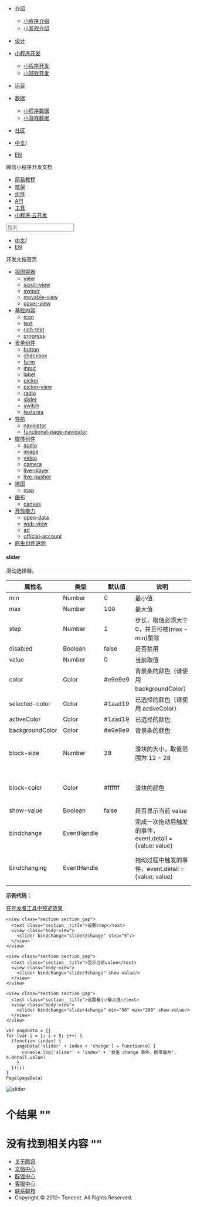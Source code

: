 <div class="book with-summary">

<div class="head">

<div class="head_box">

# [](javascript:; "_('微信公众平台 小程序')")

<div class="header_ctrls">

*   [介绍](javascript:;)
    *   [小程序介绍](https://developers.weixin.qq.com/miniprogram/introduction/index.html?t=18111222)
    *   [小游戏介绍](https://developers.weixin.qq.com/minigame/introduction/index.html?t=18111222)
*   [设计](https://developers.weixin.qq.com/miniprogram/design/index.html?t=18111222)
*   [小程序开发](javascript:;)
    *   [小程序开发](https://developers.weixin.qq.com/miniprogram/dev/index.html?t=18111222)
    *   [小游戏开发](https://developers.weixin.qq.com/minigame/dev/index.html?t=18111222)
*   [运营](https://developers.weixin.qq.com/miniprogram/product/index.html?t=18111222)
*   [数据](javascript:;)
    *   [小程序数据](https://developers.weixin.qq.com/miniprogram/analysis/index.html?t=18111222)
    *   [小游戏数据](https://developers.weixin.qq.com/minigame/analysis/index.html?t=18111222)
*   [社区](https://developers.weixin.qq.com/)

*   [中文](https://developers.weixin.qq.com/miniprogram/dev/component/slider.html?t=18111222)<span class="split-line">/</span>
*   [EN](https://developers.weixin.qq.com/miniprogram/en/dev/component/slider.html?t=18111222)

</div>

</div>

</div>

<div class="sub_nav_box">

<div class="sub_nav_inner">

<div class="book-summary-opr" id="js-book-summary-opr"><a class="book-summary-btn"></a></div>

<div class="top_sub_nav">

<div class="top_title_wap"><span class="icon_title icon_dev"></span>

微信小程序开发文档

</div>

*   [简易教程](../)
*   [框架](../framework/MINA.html)
*   [组件](.)
*   [API](../api/)
*   [工具](../devtools/devtools.html)
*   [小程序·云开发](../wxcloud/basis/getting-started.html)

</div>

<div id="book-search-input" role="search">

<form><label for="search-input" class="search-icon" id="js-search-icon"></label><input type="text" id="search-input" name="search-input" placeholder="搜索"> </form>

</div>

*   [中文](https://developers.weixin.qq.com/miniprogram/dev/component/slider.html?t=18111222)<span class="split-line">/</span>
*   [EN](https://developers.weixin.qq.com/miniprogram/en/dev/component/slider.html?t=18111222)

</div>

</div>

<div class="book-summary">

<div class="book-summary-home" id="js-summary-home"><a><span class="icon_home_s icon_dev"></span><span class="s_title_2">开发文档首页</span></a></div>

<nav role="navigation">

*   [视图容器](./view.html)
    *   [view](./view.html)
    *   [scroll-view](./scroll-view.html)
    *   [swiper](./swiper.html)
    *   [movable-view](./movable-view.html)
    *   [cover-view](./cover-view.html)
*   [基础内容](./icon.html)
    *   [icon](./icon.html)
    *   [text](./text.html)
    *   [rich-text](./rich-text.html)
    *   [progress](./progress.html)
*   [表单组件](./button.html)
    *   [button](./button.html)
    *   [checkbox](./checkbox.html)
    *   [form](./form.html)
    *   [input](./input.html)
    *   [label](./label.html)
    *   [picker](./picker.html)
    *   [picker-view](./picker-view.html)
    *   [radio](./radio.html)
    *   [slider](./slider.html)
    *   [switch](./switch.html)
    *   [textarea](./textarea.html)
*   [导航](./navigator.html)
    *   [navigator](./navigator.html)
    *   [functional-page-navigator](./functional-page-navigator.html)
*   [媒体组件](./audio.html)
    *   [audio](./audio.html)
    *   [image](./image.html)
    *   [video](./video.html)
    *   [camera](./camera.html)
    *   [live-player](./live-player.html)
    *   [live-pusher](./live-pusher.html)
*   [地图](./map.html)
    *   [map](./map.html)
*   [画布](./canvas.html)
    *   [canvas](./canvas.html)
*   [开放能力](./open-data.html)
    *   [open-data](./open-data.html)
    *   [web-view](./web-view.html)
    *   [ad](./ad.html)
    *   [official-account](./official-account.html)
*   [原生组件说明](./native-component.html)

</nav>

</div>

<div class="book-body">

<div class="body-inner">

<div class="page-wrapper" tabindex="-1" role="main">

<div class="page-inner">

<div id="book-search-results">

<div class="search-noresults">

<section class="normal markdown-section">

#### slider

滑动选择器。

<table>

<thead>

<tr>

<th>属性名</th>

<th>类型</th>

<th>默认值</th>

<th>说明</th>

<th>最低版本</th>

</tr>

</thead>

<tbody>

<tr>

<td>min</td>

<td>Number</td>

<td>0</td>

<td>最小值</td>

<td></td>

</tr>

<tr>

<td>max</td>

<td>Number</td>

<td>100</td>

<td>最大值</td>

<td></td>

</tr>

<tr>

<td>step</td>

<td>Number</td>

<td>1</td>

<td>步长，取值必须大于 0，并且可被(max - min)整除</td>

<td></td>

</tr>

<tr>

<td>disabled</td>

<td>Boolean</td>

<td>false</td>

<td>是否禁用</td>

<td></td>

</tr>

<tr>

<td>value</td>

<td>Number</td>

<td>0</td>

<td>当前取值</td>

<td></td>

</tr>

<tr>

<td>color</td>

<td>Color</td>

<td>#e9e9e9</td>

<td>背景条的颜色（请使用 backgroundColor）</td>

<td></td>

</tr>

<tr>

<td>selected-color</td>

<td>Color</td>

<td>#1aad19</td>

<td>已选择的颜色（请使用 activeColor）</td>

<td></td>

</tr>

<tr>

<td>activeColor</td>

<td>Color</td>

<td>#1aad19</td>

<td>已选择的颜色</td>

<td></td>

</tr>

<tr>

<td>backgroundColor</td>

<td>Color</td>

<td>#e9e9e9</td>

<td>背景条的颜色</td>

<td></td>

</tr>

<tr>

<td>block-size</td>

<td>Number</td>

<td>28</td>

<td>滑块的大小，取值范围为 12 - 28</td>

<td>[1.9.0](../framework/compatibility.html "基础库 1.9.0 开始支持，低版本需做兼容处理。")</td>

</tr>

<tr>

<td>block-color</td>

<td>Color</td>

<td>#ffffff</td>

<td>滑块的颜色</td>

<td>[1.9.0](../framework/compatibility.html "基础库 1.9.0 开始支持，低版本需做兼容处理。")</td>

</tr>

<tr>

<td>show-value</td>

<td>Boolean</td>

<td>false</td>

<td>是否显示当前 value</td>

<td></td>

</tr>

<tr>

<td>bindchange</td>

<td>EventHandle</td>

<td></td>

<td>完成一次拖动后触发的事件，event.detail = {value: value}</td>

<td></td>

</tr>

<tr>

<td>bindchanging</td>

<td>EventHandle</td>

<td></td>

<td>拖动过程中触发的事件，event.detail = {value: value}</td>

<td>[1.7.0](../framework/compatibility.html "基础库 1.7.0 开始支持，低版本需做兼容处理。")</td>

</tr>

</tbody>

</table>

**示例代码：**

[在开发者工具中预览效果](https://developers.weixin.qq.com/s/3NbqVcm56OYS "在开发者工具中预览效果")

    <view class="section section_gap">
      <text class="section__title">设置step</text>
      <view class="body-view">
        <slider bindchange="slider2change" step="5"/>
      </view>
    </view>

    <view class="section section_gap">
      <text class="section__title">显示当前value</text>
      <view class="body-view">
        <slider bindchange="slider3change" show-value/>
      </view>
    </view>

    <view class="section section_gap">
      <text class="section__title">设置最小/最大值</text>
      <view class="body-view">
        <slider bindchange="slider4change" min="50" max="200" show-value/>
      </view>
    </view>

    var pageData = {}
    for (var i = 1; i < 5; i++) {
      (function (index) {
        pageData['slider' + index + 'change'] = function(e) {
          console.log('slider' + 'index' + '发生 change 事件，携带值为', e.detail.value)
        }
      })(i)
    }
    Page(pageData)

![slider](../image/pic/slider.png)

</section>

</div>

<div class="search-results">

<div class="has-results">

# <span class="search-results-count"></span>个结果 "<span class="search-query"></span>"

</div>

<div class="no-results">

# 没有找到相关内容 "<span class="search-query"></span>"

</div>

</div>

</div>

</div>

</div>

<div class="foot" id="footer">

*   [关于腾讯](https://www.tencent.com/)
*   [文档中心](https://developers.weixin.qq.com/miniprogram/introduction/index.html)
*   [辟谣中心](https://mp.weixin.qq.com/cgi-bin/opshowpage?action=dispelinfo)
*   [客服中心](https://kf.qq.com/product/wx_xcx.html)
*   [联系邮箱](mailto:weixinmp@qq.com)
*   Copyright © 2012-<span id="s_copyright_year"></span> Tencent. All Rights Reserved.

</div>

</div>

[](./radio.html)[](./switch.html)</div>

</div>